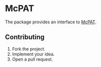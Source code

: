 # McPAT

The package provides an interface to [McPAT][1].

## Contributing

1. Fork the project.
2. Implement your idea.
3. Open a pull request.

[1]: http://www.hpl.hp.com/research/mcpat
